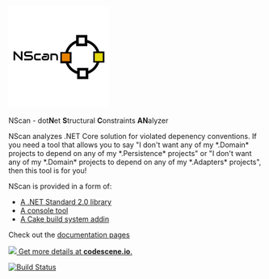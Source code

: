 ![NScanLogo](https://github.com/grzesiek-galezowski/nscan/raw/master/NScan.png)

NScan - dot**N**et **S**tructural **C**onstraints **AN**alyzer

NScan analyzes .NET Core solution for violated depenency conventions. If you need a tool that allows you to say "I don't want any of my \*.Domain\* projects to depend on any of my \*.Persistence\* projects" or "I don't want any of my \*.Domain\* projects to depend on any of my \*.Adapters\* projects", then this tool is for you!

NScan is provided in a form of:

* [A .NET Standard 2.0 library](https://www.nuget.org/packages/NScan/)
* [A console tool](https://www.nuget.org/packages/NScan.Console/)
* [A Cake build system addin](https://www.nuget.org/packages/Cake.NScan/)

Check out the [documentation pages](https://github.com/grzesiek-galezowski/nscan/wiki)

[![](https://codescene.io/projects/4322/status.svg) Get more details at **codescene.io**.](https://codescene.io/projects/4322/jobs/latest-successful/results)

[![Build Status](https://dev.azure.com/grzesiekgalezowski/grzesiekgalezowski/_apis/build/status/grzesiek-galezowski.nscan%20(1)?branchName=master)](https://dev.azure.com/grzesiekgalezowski/grzesiekgalezowski/_build/latest?definitionId=2?branchName=master)
